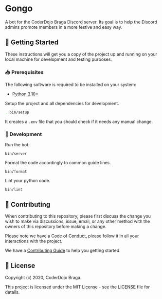 [contributing]: CONTRIBUTING.md
[code_of_conduct]: CODE_OF_CONDUCT.md
[license]: LICENSE.txt

# Gongo

A bot for the CoderDojo Braga Discord server. Its goal is to help the Discord
admins promote members in a more festive and easy way.

## 🚀 Getting Started

These instructions will get you a copy of the project up and running on your
local machine for development and testing purposes.

### 📥 Prerequisites

The following software is required to be installed on your system:

- [Python 3.10+](https://www.python.org/downloads/)

Setup the project and all dependencies for development.

```bash
. bin/setup
```

It creates a `.env` file that you should check if it needs any manual change.

### :hammer: Development

Run the bot.

```
bin/server
```

Format the code accordingly to common guide lines.

```
bin/format
```

Lint your python code.

```
bin/lint
```

## 🤝 Contributing

When contributing to this repository, please first discuss the change you wish
to make via discussions, issue, email, or any other method with the owners of
this repository before making a change.

Please note we have a [Code of Conduct][code_of_conduct], please follow it
in all your interactions with the project.

We have a [Contributing Guide][contributing] to help you getting started.

## 📝 License

Copyright (c) 2020, CoderDojo Braga.

This project is licensed under the MIT License - see the [LICENSE][license]
file for details.
